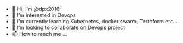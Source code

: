 - 👋 Hi, I’m @dpx2016
- 👀 I’m interested in Devops
- 🌱 I’m currently learning Kubernetes, docker swarm, Terraform etc...
- 💞️ I’m looking to collaborate on Devops project
- 📫 How to reach me ...

<!---
dpx2016/dpx2016 is a ✨ special ✨ repository because its `README.md` (this file) appears on your GitHub profile.
You can click the Preview link to take a look at your changes.
--->
